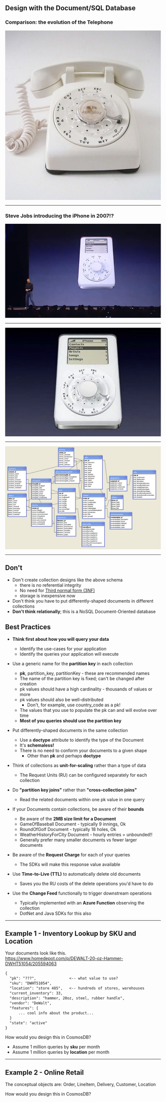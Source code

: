 ## Design with the Document/SQL Database

### Comparison: the evolution of the Telephone

![rotary-phone](img/rotary-phone.jpg)

---

### Steve Jobs introducing the iPhone in 2007!?

![jobs1](img/steve-jobs-iphone-1.jpg)

---

![jobs2](img/steve-jobs-iphone-2.jpg)

---

![jobs2](img/info-database-schema.jpg)

---

## Don't

- Don't create collection designs like the above schema
  - there is no referential integrity
  - No need for [Third normal form (3NF) ](https://en.wikipedia.org/wiki/Third_normal_form)
  - storage is inexpensive now
- Don't think you have to put differently-shaped documents in different collections
- **Don't think relationally**; this is a NoSQL Document-Oriented database

## Best Practices

- **Think first about how you will query your data**
  - Identify the use-cases for your application
  - Identify the queries your application will execute

- Use a generic name for the **partition key** in each collection
  - **pk**, partition_key, partitionKey - these are recommended names
  - The name of the partition key is fixed; can't be changed after creation
  - pk values should have a high cardinality - thousands of values or more
  - pk values should also be well-distributed
    - Don't, for example, use country_code as a pk!
  - The values that you use to populate the pk can and will evolve over time
  - **Most of you queries should use the partition key**

- Put differently-shaped documents in the same collection
  - Use a **doctype** attribute to identify the type of the Document
  - It's **schemaless!** 
  - There is no need to conform your documents to a given shape
    - Other than **pk** and perhaps **doctype**

- Think of collections as **unit-for-scaling** rather than a type of data
  - The Request Units (RU) can be configured separately for each collection

- Do **"partition key joins"** rather than **"cross-collection joins"**
  - Read the related documents within one pk value in one query

- If your Documents contain collections, be aware of their **bounds**
  - Be aware of the **2MB size limit for a Document**
  - GameOfBaseball Document - typically 9 innings, Ok
  - RoundOfGolf Document - typically 18 holes, Ok
  - WeatherHistoryForCity Document - hourly entries = unbounded!!
  - Generally prefer many smaller documents vs fewer larger documents

- Be aware of the **Request Charge** for each of your queries
  - The SDKs will make this response value available

- Use **Time-to-Live (TTL)** to automatically delete old documents
  - Saves you the RU costs of the delete operations you'd have to do

- Use the **Change Feed** functionally to trigger downstream operations
  - Typically implemented with an **Azure Function** observing the collection
  - DotNet and Java SDKs for this also

---

## Example 1 - Inventory Lookup by SKU and Location

Your documents look like this.  
https://www.homedepot.com/p/DEWALT-20-oz-Hammer-DWHT51054/205594063
```
{
  "pk": "???",               <-- what value to use?
  "sku": "DWHT51054",
  "location": "store 485",   <-- hundreds of stores, warehouses
  "current_inventory": 33,
  "description": "hammer, 20oz, steel, rubber handle",
  "vendor": "DeWalt",
  "features": {
      ... cool info about the product...
  }
  "state": "active"
}
```

How would you design this in CosmosDB?
- Assume 1 million queries by **sku** per month
- Assume 1 million queries by **location** per month

---

## Example 2 - Online Retail

The conceptual objects are: Order, LineItem, Delivery, Customer, Location

How would you design this in CosmosDB?







